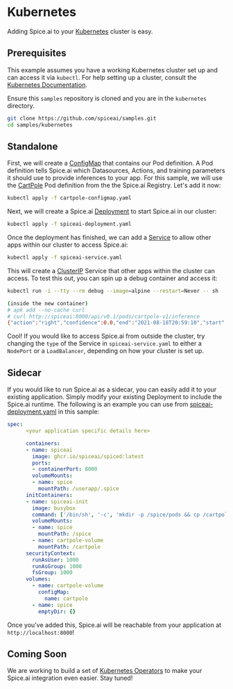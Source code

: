 # Kubernetes

Adding Spice.ai to your [Kubernetes](https://kubernetes.io/) cluster is easy.

## Prerequisites

This example assumes you have a working Kubernetes cluster set up and can access it via `kubectl`. For help setting up a cluster, consult the [Kubernetes Documentation](https://kubernetes.io/docs/setup/).

Ensure this `samples` repository is cloned and you are in the `kubernetes` directory.

```bash
git clone https://github.com/spiceai/samples.git
cd samples/kubernetes
```

## Standalone

First, we will create a [ConfigMap](https://kubernetes.io/docs/concepts/configuration/configmap/) that contains our Pod definition. A Pod definition tells Spice.ai which Datasources, Actions, and training parameters it should use to provide inferences to your app. For this sample, we will use the [CartPole](https://github.com/spiceai/registry/blob/trunk/pods/samples/CartPole-v1/cartpole-v1.yaml) Pod definition from the the Spice.ai Registry. Let's add it now:

```bash
kubectl apply -f cartpole-configmap.yaml
```

Next, we will create a Spice.ai [Deployment](https://kubernetes.io/docs/concepts/workloads/controllers/deployment/) to start Spice.ai in our cluster:

```bash
kubectl apply -f spiceai-deployment.yaml
```

Once the deployment has finished, we can add a [Service](https://kubernetes.io/docs/concepts/services-networking/service/) to allow other apps within our cluster to access Spice.ai:

```bash
kubectl apply -f spiceai-service.yaml
```

This will create a [ClusterIP](https://kubernetes.io/docs/concepts/services-networking/service/#publishing-services-service-types) Service that other apps within the cluster can access. To test this out, you can spin up a debug container and access it:

```bash
kubectl run -i --tty --rm debug --image=alpine --restart=Never -- sh

(inside the new container)
# apk add --no-cache curl
# curl http://spiceai:8000/api/v0.1/pods/cartpole-v1/inference
{"action":"right","confidence":0.0,"end":"2021-08-18T20:59:10","start":"2021-08-18T20:59:00","tag":"latest"}
```

Cool! If you would like to access Spice.ai from outside the cluster, try changing the `type` of the Service in `spiceai-service.yaml` to either a `NodePort` or a `LoadBalancer`, depending on how your cluster is set up.

## Sidecar

If you would like to run Spice.ai as a sidecar, you can easily add it to your existing application. Simply modify your existing Deployment to include the Spice.ai runtime. The following is an example you can use from [spiceai-deployment.yaml](spiceai-deployment.yaml) in this sample:

```yaml
spec:
      <your application specific details here>

      containers:
      - name: spiceai
        image: ghcr.io/spiceai/spiced:latest
        ports:
        - containerPort: 8000
        volumeMounts:
        - name: spice
          mountPath: /userapp/.spice
      initContainers:
      - name: spiceai-init
        image: busybox
        command: ['/bin/sh', '-c', 'mkdir -p /spice/pods && cp /cartpole/cartpole-v1.yaml /spice/pods/cartpole-v1.yaml']
        volumeMounts:
        - name: spice
          mountPath: /spice
        - name: cartpole-volume
          mountPath: /cartpole
      securityContext:
        runAsUser: 1000
        runAsGroup: 1000
        fsGroup: 1000
      volumes:
        - name: cartpole-volume
          configMap:
            name: cartpole
        - name: spice
          emptyDir: {}
```

Once you've added this, Spice.ai will be reachable from your application at `http://localhost:8000`!

## Coming Soon

We are working to build a set of [Kubernetes Operators](https://kubernetes.io/docs/concepts/extend-kubernetes/operator/) to make your Spice.ai integration even easier. Stay tuned!
